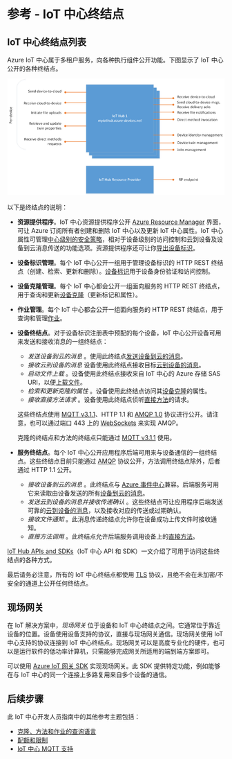 <properties
 pageTitle="开发人员指南 - IoT 中心终结点 | Azure"
 description="Azure IoT 中心开发人员指南 - 有关 IoT 中心终结点的参考信息"
 services="iot-hub"
 documentationCenter=".net"
 authors="dominicbetts"
 manager="timlt"
 editor=""/>  


<tags
 ms.service="iot-hub"
 ms.devlang="multiple"
 ms.topic="article"
 ms.tgt_pltfrm="na"
 ms.workload="na"
 ms.date="09/30/2016" 
 ms.author="dobett"
 wacn.date="11/07/2016"/>  


# 参考 - IoT 中心终结点

## IoT 中心终结点列表

Azure IoT 中心属于多租户服务，向各种执行组件公开功能。下图显示了 IoT 中心公开的各种终结点。

![IoT 中心终结点][img-endpoints]

以下是终结点的说明：

* **资源提供程序**。IoT 中心资源提供程序公开 [Azure Resource Manager][lnk-arm] 界面，可让 Azure 订阅所有者创建和删除 IoT 中心以及更新 IoT 中心属性。IoT 中心属性可管理[中心级别的安全策略][lnk-accesscontrol]，相对于设备级别的访问控制和云到设备及设备到云消息传送的功能选项。资源提供程序还可让你[导出设备标识][lnk-importexport]。
* **设备标识管理**。每个 IoT 中心公开一组用于管理设备标识的 HTTP REST 终结点（创建、检索、更新和删除）。[设备标识][lnk-device-identities]用于设备身份验证和访问控制。
* **设备克隆管理**。每个 IoT 中心都会公开一组面向服务的 HTTP REST 终结点，用于查询和更新[设备克隆][lnk-twins]（更新标记和属性）。
* **作业管理**。每个 IoT 中心都会公开一组面向服务的 HTTP REST 终结点，用于查询和管理[作业][lnk-jobs]。
* **设备终结点**。对于设备标识注册表中预配的每个设备，IoT 中心公开设备可用来发送和接收消息的一组终结点：
    - *发送设备到云的消息* 。使用此终结点[发送设备到云的消息][lnk-d2c]。
    - *接收云到设备的消息* 设备使用此终结点接收目标[云到设备的消息][lnk-c2d]。
    - *启动文件上载* 。设备使用此终结点接收来自 IoT 中心的 Azure 存储 SAS URI，以便[上载文件][lnk-upload]。
    - *检索和更新克隆的属性* 。设备使用此终结点访问其[设备克隆][lnk-twins]的属性。
    - *接收直接方法请求* 。设备使用此终结点侦听[直接方法][lnk-methods]的请求。

    这些终结点使用 [MQTT v3.1.1][lnk-mqtt]、HTTP 1.1 和 [AMQP 1.0][lnk-amqp] 协议进行公开。请注意，也可以通过端口 443 上的 [WebSockets][lnk-websockets] 来实现 AMQP。
    
    克隆的终结点和方法的终结点只能通过 [MQTT v3.1.1][lnk-mqtt] 使用。

* **服务终结点**。每个 IoT 中心公开应用程序后端可用来与设备通信的一组终结点。这些终结点目前只能通过 [AMQP][lnk-amqp] 协议公开，方法调用终结点除外，后者通过 HTTP 1.1 公开。
    - *接收设备到云的消息* 。此终结点与 [Azure 事件中心][lnk-event-hubs]兼容。后端服务可用它来读取由设备发送的所有[设备到云的消息][lnk-d2c]。
    - *发送云到设备的消息并接收传递确认* 。这些终结点可让应用程序后端发送可靠的[云到设备的消息][lnk-c2d]，以及接收对应的传送或过期确认。
    - *接收文件通知* 。此消息传递终结点允许你在设备成功上传文件时接收通知。
    - *直接方法调用* 。此终结点允许后端服务调用设备上的[直接方法][lnk-methods]。

[IoT Hub APIs and SDKs][lnk-sdks]（IoT 中心 API 和 SDK）一文介绍了可用于访问这些终结点的各种方式。

最后请务必注意，所有的 IoT 中心终结点都使用 [TLS][lnk-tls] 协议，且绝不会在未加密/不安全的通道上公开任何终结点。

## <a name="field-gateways"></a> 现场网关

在 IoT 解决方案中，*现场网关* 位于设备和 IoT 中心终结点之间。它通常位于靠近设备的位置。设备使用设备支持的协议，直接与现场网关通信。现场网关使用 IoT 中心支持的协议连接到 IoT 中心终结点。现场网关可以是高度专业化的硬件，也可以是运行软件的低功率计算机，只需能够完成网关所适用的端到端方案即可。

可以使用 [Azure IoT 网关 SDK][lnk-gateway-sdk] 实现现场网关。此 SDK 提供特定功能，例如能够在与 IoT 中心的同一个连接上多路复用来自多个设备的通信。

## 后续步骤

此 IoT 中心开发人员指南中的其他参考主题包括：

- [克隆、方法和作业的查询语言][lnk-devguide-query]
- [配额和限制][lnk-devguide-quotas]
- [IoT 中心 MQTT 支持][lnk-devguide-mqtt]

[lnk-gateway-sdk]: https://github.com/Azure/azure-iot-gateway-sdk

[img-endpoints]: ./media/iot-hub-devguide-endpoints/endpoints.png
[lnk-amqp]: https://www.amqp.org/
[lnk-mqtt]: http://mqtt.org/
[lnk-websockets]: https://tools.ietf.org/html/rfc6455
[lnk-arm]: /documentation/articles/resource-group-overview/
[lnk-event-hubs]: /documentation/services/event-hubs/

[lnk-tls]: https://tools.ietf.org/html/rfc5246


[lnk-sdks]: /documentation/articles/iot-hub-devguide-sdks/
[lnk-accesscontrol]: /documentation/articles/iot-hub-devguide-security/#access-control-and-permissions
[lnk-importexport]: /documentation/articles/iot-hub-devguide-identity-registry/#import-and-export-device-identities
[lnk-d2c]: /documentation/articles/iot-hub-devguide-messaging/#device-to-cloud-messages
[lnk-device-identities]: /documentation/articles/iot-hub-devguide-identity-registry/
[lnk-upload]: /documentation/articles/iot-hub-devguide-file-upload/
[lnk-c2d]: /documentation/articles/iot-hub-devguide-messaging/#cloud-to-device-messages
[lnk-methods]: /documentation/articles/iot-hub-devguide-direct-methods/
[lnk-twins]: /documentation/articles/iot-hub-devguide-device-twins/
[lnk-query]: /documentation/articles/iot-hub-devguide-query-language/
[lnk-jobs]: /documentation/articles/iot-hub-devguide-jobs/

[lnk-devguide-quotas]: /documentation/articles/iot-hub-devguide-quotas-throttling/
[lnk-devguide-query]: /documentation/articles/iot-hub-devguide-query-language/
[lnk-devguide-mqtt]: /documentation/articles/iot-hub-mqtt-support/

<!---HONumber=Mooncake_1031_2016-->